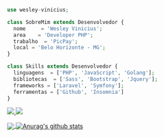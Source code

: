 ```php
use wesley-vinicius;

class SobreMim extends Desenvolvedor {
  nome     = 'Wesley Vinicius';
  area    = 'Developer PHP';
  trabalho  = 'PicPay';
  local = 'Belo Horizonte - MG';
}

class Skills extends Desenvolvedor {
  linguagens  = ['PHP', 'JavaScript', 'Golang'];
  bibliotecas  = ['Sass', 'Bootstrap', 'Jquery'];
  frameworks = ['Laravel', 'Symfony'];
  ferramentas = ['Github', 'Insomnia']
}
```

<p align="left">
  <a href="mailto:viweesleyy9923@gmail.com" alt="Gmail" target="_blank">
    <img src="https://img.shields.io/badge/-Gmail-FF0000?style=flat-square&labelColor=FF0000&logo=gmail&logoColor=white&link=LINK-DO-SEU-EMAIL" />
  </a>

  <a href="https://www.linkedin.com/in/wesley-vinicius/" alt="Linkedin" target="_blank">
    <img src="https://img.shields.io/badge/-Linkedin-0e76a8?style=flat-square&logo=Linkedin&logoColor=white&link=LINK-DO-SEU-LINKEDIN" />
  </a>
</p>  

<a href="https://github.com/wesley-vinicius/github-readme-stats">
  <img align="center" src="https://github-readme-stats.anuraghazra1.vercel.app/api/top-langs/?username=wesley-vinicius&theme=tokyonight" />
</a>
<a href="https://github.com/wesley-vinicius/github-readme-stats">
  <img align="center" src="https://github-readme-stats.vercel.app/api?username=wesley-vinicius&show_icons=true&include_all_commits=true&theme=tokyonight" alt="Anurag's github stats" />
</a>

